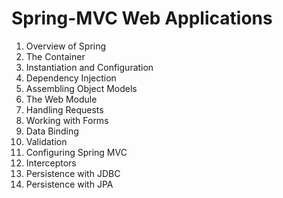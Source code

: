 # Spring-MVC Web Applications

1. Overview of Spring
2. The Container
3. Instantiation and Configuration
4. Dependency Injection
5. Assembling Object Models
6. The Web Module
7. Handling Requests
8. Working with Forms
9. Data Binding
10. Validation
11. Configuring Spring MVC
12. Interceptors
13. Persistence with JDBC
14. Persistence with JPA
